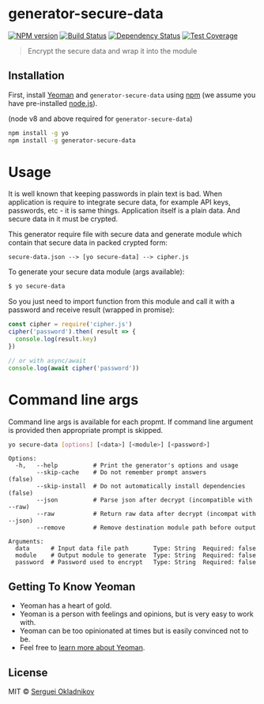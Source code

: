 # generator-secure-data

[![NPM version][npm-image]][npm-url]
[![Build Status][travis-image]][travis-url]
[![Dependency Status][daviddm-image]][daviddm-url]
[![Test Coverage][coverage-image]][coverage-url]

> Encrypt the secure data and wrap it into the module

## Installation

First, install [Yeoman](http://yeoman.io) and `generator-secure-data`
using [npm](https://www.npmjs.com/) (we assume you have pre-installed
[node.js](https://nodejs.org/)).

(node v8 and above required for `generator-secure-data`)

```sh
npm install -g yo
npm install -g generator-secure-data
```

# Usage

It is well known that keeping passwords in plain text is bad.
When application is require to integrate secure data, for example
API keys, passwords, etc - it is same things. Application itself
is a plain data. And secure data in it must be crypted.

This generator require file with secure data and generate
module which contain that secure data in packed crypted form:

```
secure-data.json --> [yo secure-data] --> cipher.js
```

To generate your secure data module (args available):

```sh
$ yo secure-data
```

So you just need to import function from this module and call
it with a password and receive result (wrapped in promise):

```js
const cipher = require('cipher.js')
cipher('password').then( result => {
  console.log(result.key)
})

// or with async/await
console.log(await cipher('password'))
```

# Command line args

Command line args is available for each propmt. If command line argument
is provided then appropriate prompt is skipped.

```sh
yo secure-data [options] [<data>] [<module>] [<password>]
```

```
Options:
  -h,   --help          # Print the generator's options and usage
        --skip-cache    # Do not remember prompt answers              (false)
        --skip-install  # Do not automatically install dependencies   (false)
        --json          # Parse json after decrypt (incompatible with --raw)
        --raw           # Return raw data after decrypt (incompat with --json)
        --remove        # Remove destination module path before output

Arguments:
  data      # Input data file path       Type: String  Required: false
  module    # Output module to generate  Type: String  Required: false
  password  # Password used to encrypt   Type: String  Required: false
```

## Getting To Know Yeoman

 * Yeoman has a heart of gold.
 * Yeoman is a person with feelings and opinions, but is very easy to work with.
 * Yeoman can be too opinionated at times but is easily convinced not to be.
 * Feel free to [learn more about Yeoman](http://yeoman.io/).

## License

MIT © [Serguei Okladnikov](https://github.com/oklas)


[npm-image]: https://badge.fury.io/js/generator-secure-data.svg
[npm-url]: https://npmjs.org/package/generator-secure-data
[travis-image]: https://travis-ci.org/oklas/generator-secure-data.svg?branch=master
[travis-url]: https://travis-ci.org/oklas/generator-secure-data
[daviddm-image]: https://david-dm.org/oklas/generator-secure-data.svg?theme=shields.io
[daviddm-url]: https://david-dm.org/oklas/generator-secure-data
[coveralls-image]: https://coveralls.io/repos/oklas/generator-secure-data/badge.svg
[coveralls-url]: https://coveralls.io/r/oklas/generator-secure-data
[coverage-image]: https://img.shields.io/codecov/c/github/oklas/generator-secure-data.svg
[coverage-url]: https://codecov.io/gh/oklas/generator-secure-data

